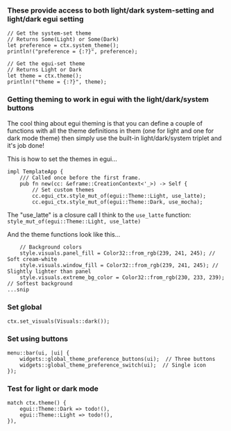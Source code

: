 ### These provide access to both light/dark system-setting and light/dark egui setting
```
// Get the system-set theme
// Returns Some(Light) or Some(Dark)
let preference = ctx.system_theme();
println!("preference = {:?}", preference);

// Get the egui-set theme
// Returns Light or Dark
let theme = ctx.theme();
println!("theme = {:?}", theme);
```

### Getting theming to work in egui with the light/dark/system buttons
The cool thing about egui theming is that you can define a couple of functions with all the theme definitions in them (one for light and one for dark mode theme) then simply use the built-in light/dark/system triplet and it's job done!

This is how to set the themes in egui...
```
impl TemplateApp {
    /// Called once before the first frame.
    pub fn new(cc: &eframe::CreationContext<'_>) -> Self {
        // Set custom themes
        cc.egui_ctx.style_mut_of(egui::Theme::Light, use_latte);
        cc.egui_ctx.style_mut_of(egui::Theme::Dark, use_mocha);
```
The "use_latte" is a closure call I think to the ```use_latte``` function: ```style_mut_of(egui::Theme::Light, use_latte)```

And the theme functions look like this...

```pub fn use_latte(style: &mut Style) {
    // Background colors
    style.visuals.panel_fill = Color32::from_rgb(239, 241, 245); // Soft cream-white
    style.visuals.window_fill = Color32::from_rgb(239, 241, 245); // Slightly lighter than panel
    style.visuals.extreme_bg_color = Color32::from_rgb(230, 233, 239); // Softest background
...snip
```


### Set global
```
ctx.set_visuals(Visuals::dark());
```
### Set using buttons
```
menu::bar(ui, |ui| {
    widgets::global_theme_preference_buttons(ui);  // Three buttons
    widgets::global_theme_preference_switch(ui);  // Single icon
});
```

### Test for light or dark mode
```
match ctx.theme() {
    egui::Theme::Dark => todo!(),
    egui::Theme::Light => todo!(),
}),
```

